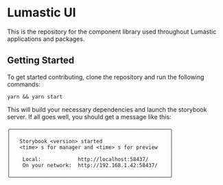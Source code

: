 # Lumastic UI

This is the repository for the component library used throughout Lumastic applications and packages.

## Getting Started

To get started contributing, clone the repository and run the following commands:

```
yarn && yarn start
```

This will build your necessary dependencies and launch the storybook server. If all goes well, you should get a message like this:

```
╭────────────────────────────────────────────────────╮
│                                                    │
│   Storybook <version> started                      │
│   <time> s for manager and <time> s for preview    │
│                                                    │
│    Local:            http://localhost:58437/       │
│    On your network:  http://192.168.1.42:58437/    │
│                                                    │
╰────────────────────────────────────────────────────╯

```
